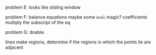 problem E:
looks like sliding window

problem F:
balance equations
maybe some `eval` magic?
coefficients multiply the subscript of the eq

problem G:
doable.

lines make regions,
determine if the regions in which the points lie are adjacent

